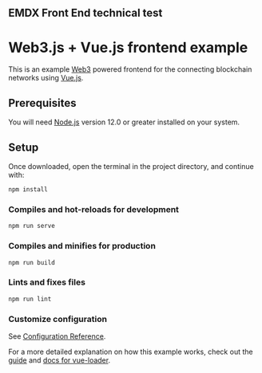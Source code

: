 ## EMDX Front End technical test
Web3.js + Vue.js frontend example
=== 

This is an example [Web3](https://web3js.readthedocs.io/en/v1.4.0/) powered frontend for the connecting blockchain networks using [Vue.js](https://vuejs.org/).

## Prerequisites
You will need [Node.js](https://nodejs.org) version 12.0 or greater installed on your system.

## Setup

Once downloaded, open the terminal in the project directory, and continue with:

```
npm install
```

### Compiles and hot-reloads for development
```
npm run serve
```

### Compiles and minifies for production
```
npm run build
```

### Lints and fixes files
```
npm run lint
```

### Customize configuration
See [Configuration Reference](https://cli.vuejs.org/config/).

For a more detailed explanation on how this example works, check out the [guide](http://vuejs-templates.github.io/webpack/) and [docs for vue-loader](http://vuejs.github.io/vue-loader).